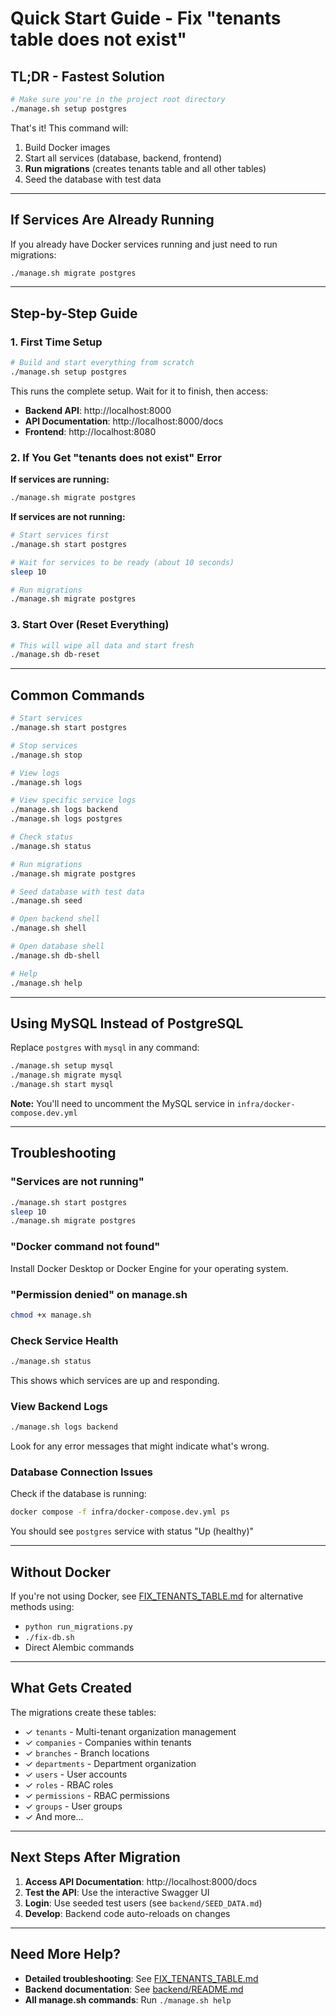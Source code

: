 # Quick Start Guide - Fix "tenants table does not exist"

## TL;DR - Fastest Solution

```bash
# Make sure you're in the project root directory
./manage.sh setup postgres
```

That's it! This command will:
1. Build Docker images
2. Start all services (database, backend, frontend)
3. **Run migrations** (creates tenants table and all other tables)
4. Seed the database with test data

---

## If Services Are Already Running

If you already have Docker services running and just need to run migrations:

```bash
./manage.sh migrate postgres
```

---

## Step-by-Step Guide

### 1. First Time Setup

```bash
# Build and start everything from scratch
./manage.sh setup postgres
```

This runs the complete setup. Wait for it to finish, then access:
- **Backend API**: http://localhost:8000
- **API Documentation**: http://localhost:8000/docs
- **Frontend**: http://localhost:8080

### 2. If You Get "tenants does not exist" Error

**If services are running:**
```bash
./manage.sh migrate postgres
```

**If services are not running:**
```bash
# Start services first
./manage.sh start postgres

# Wait for services to be ready (about 10 seconds)
sleep 10

# Run migrations
./manage.sh migrate postgres
```

### 3. Start Over (Reset Everything)

```bash
# This will wipe all data and start fresh
./manage.sh db-reset
```

---

## Common Commands

```bash
# Start services
./manage.sh start postgres

# Stop services
./manage.sh stop

# View logs
./manage.sh logs

# View specific service logs
./manage.sh logs backend
./manage.sh logs postgres

# Check status
./manage.sh status

# Run migrations
./manage.sh migrate postgres

# Seed database with test data
./manage.sh seed

# Open backend shell
./manage.sh shell

# Open database shell
./manage.sh db-shell

# Help
./manage.sh help
```

---

## Using MySQL Instead of PostgreSQL

Replace `postgres` with `mysql` in any command:

```bash
./manage.sh setup mysql
./manage.sh migrate mysql
./manage.sh start mysql
```

**Note:** You'll need to uncomment the MySQL service in `infra/docker-compose.dev.yml`

---

## Troubleshooting

### "Services are not running"
```bash
./manage.sh start postgres
sleep 10
./manage.sh migrate postgres
```

### "Docker command not found"
Install Docker Desktop or Docker Engine for your operating system.

### "Permission denied" on manage.sh
```bash
chmod +x manage.sh
```

### Check Service Health
```bash
./manage.sh status
```

This shows which services are up and responding.

### View Backend Logs
```bash
./manage.sh logs backend
```

Look for any error messages that might indicate what's wrong.

### Database Connection Issues

Check if the database is running:
```bash
docker compose -f infra/docker-compose.dev.yml ps
```

You should see `postgres` service with status "Up (healthy)"

---

## Without Docker

If you're not using Docker, see [FIX_TENANTS_TABLE.md](FIX_TENANTS_TABLE.md) for alternative methods using:
- `python run_migrations.py`
- `./fix-db.sh`
- Direct Alembic commands

---

## What Gets Created

The migrations create these tables:
- ✓ `tenants` - Multi-tenant organization management
- ✓ `companies` - Companies within tenants
- ✓ `branches` - Branch locations
- ✓ `departments` - Department organization
- ✓ `users` - User accounts
- ✓ `roles` - RBAC roles
- ✓ `permissions` - RBAC permissions
- ✓ `groups` - User groups
- ✓ And more...

---

## Next Steps After Migration

1. **Access API Documentation**: http://localhost:8000/docs
2. **Test the API**: Use the interactive Swagger UI
3. **Login**: Use seeded test users (see `backend/SEED_DATA.md`)
4. **Develop**: Backend code auto-reloads on changes

---

## Need More Help?

- **Detailed troubleshooting**: See [FIX_TENANTS_TABLE.md](FIX_TENANTS_TABLE.md)
- **Backend documentation**: See [backend/README.md](backend/README.md)
- **All manage.sh commands**: Run `./manage.sh help`
